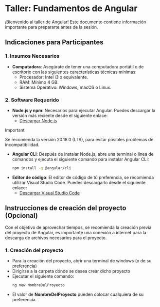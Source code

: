 # Taller: Fundamentos de Angular

¡Bienvenido al taller de Angular! Este documento contiene información importante para prepararte antes de la sesión.

## Indicaciones para Participantes

### 1. Insumos Necesarios
- **Computadora**: Asegúrate de tener una computadora portátil o de escritorio con las siguientes características técnicas mínimas:
  - Procesador: Intel i3 o equivalente.
  - RAM: Mínimo 4 GB.
  - Sistema Operativo: Windows, macOS o Linux.

### 2. Software Requerido
- **Node.js y npm**: Necesarios para ejecutar Angular. Puedes descargar la versión más reciente desde el siguiente enlace:
  - [Descargar Node.js](https://nodejs.org/dist/v20.18.0/node-v20.18.0-x64.msi) 
>[!IMPORTANT]
>Se recomienda la versión 20.18.0 (LTS), para evitar posibles problemas de incompatibilidad.

- **Angular CLI**: Después de instalar Node.js, abre una terminal o línea de comandos y ejecuta el siguiente comando para instalar Angular CLI:
  ```bash
  npm install -g @angular/cli
  
- **Editor de código**: El editor de código de tú preferencia, se recomienda utilizar Visual Studio Code. Puedes descargarlo desde el siguiente enlace:
  - [Descargar Visual Studio Code](https://code.visualstudio.com)
 
## Instrucciones de creación del proyecto (Opcional)
Con el objetivo de aprovechar tiempos, se recomienda la creación previa del proyecto de Angular, es importante una conexión a internet para la descarga de archivos necesarios para el proyecto.

### 1. Creación del proyecto
- Para la creación del proyecto, abrir una terminal de windows (o de su preferencia)
- Dirigirse a la carpeta dónde se desea crear dicho proyecto
- Ejecutar el siguiente comando:
  ```bash
  ng new NombreDelProyecto
* El valor de **NombreDelProyecto** pueden colocar cualquiera de su preferencia.
